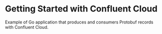 # Getting Started with Confluent Cloud
Example of Go application that produces and consumers Protobuf records with Confluent Cloud.